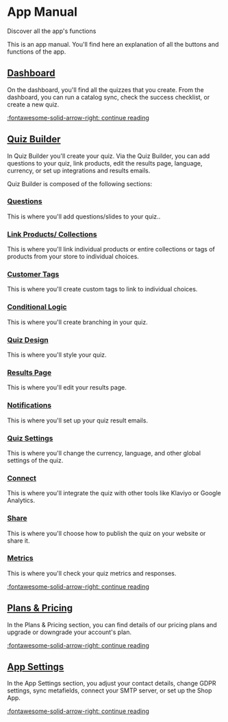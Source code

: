 # App Manual

Discover all the app's functions

This is an app manual. You'll find here an explanation of all the buttons and functions of the app.

## [Dashboard](dashboard/)

On the dashboard, you'll find all the quizzes that you create. From the dashboard, you can run a catalog sync, check the success checklist, or create a new quiz.

[:fontawesome-solid-arrow-right: continue reading](dashboard/)

## [Quiz Builder](quiz-builder/index/)

In Quiz Builder you'll create your quiz. Via the Quiz Builder, you can add questions to your quiz, link products, edit the results page, language, currency, or set up integrations and results emails.

Quiz Builder is composed of the following sections:

### [Questions](/reference/quiz-builder/questions/)

This is where you'll add questions/slides to your quiz..

### [Link Products/ Collections](/reference/quiz-builder/link-collections/)

This is where you'll link individual products or entire collections or tags of products from your store to individual choices.

### [Customer Tags](/reference/quiz-builder/link-collections/#customer-tags) 

This is where you'll create custom tags to link to individual choices.

### [Conditional Logic](/reference/quiz-builder/conditional-logic/)

This is where you'll create branching in your quiz.

### [Quiz Design](/reference/quiz-builder/quiz-design/) 

This is where you'll style your quiz.

### [Results Page](/reference/quiz-builder/results-page/)

This is where you'll edit your results page.

### [Notifications](/reference/quiz-builder/notifications/) 

This is where you'll set up your quiz result emails.

### [Quiz Settings](/reference/quiz-builder/quiz-settings/)

This is where you'll change the currency, language, and other global settings of the quiz.

### [Connect](/reference/quiz-builder/connect-integrations/)

This is where you'll integrate the quiz with other tools like Klaviyo or Google Analytics.

### [Share](/reference/quiz-builder/share-publish/)

This is where you'll choose how to publish the quiz on your website or share it.

### [Metrics](/reference/quiz-builder/metrics/)

This is where you'll check your quiz metrics and responses.

[:fontawesome-solid-arrow-right: continue reading](quiz-builder/)

## [Plans & Pricing](plans-pricing/)

In the Plans & Pricing section, you can find details of our pricing plans and upgrade or downgrade your account's plan.

[:fontawesome-solid-arrow-right: continue reading](plans-pricing/)

## [App Settings](app-settings/)

In the App Settings section, you adjust your contact details, change GDPR settings, sync metafields, connect your SMTP server, or set up the Shop App.

[:fontawesome-solid-arrow-right: continue reading](app-settings/)

